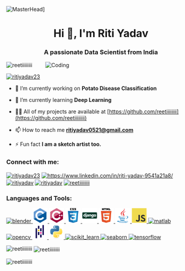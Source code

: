 ![MasterHead](https://d1aueex22ha5si.cloudfront.net/Conference/1209/BackGround/Machine%20Learning-1599808127617.gif)]
<h1 align="center">Hi 👋, I'm Riti Yadav</h1>
<h3 align="center">A passionate Data Scientist from India</h3>
<img align="right" alt="Coding" width="400" src="https://www.grazitti.com/assets/2020/02/Analytics_amp_Data_Science.gif">


<p align="left"> <img src="https://komarev.com/ghpvc/?username=reetiiiiiiii&label=Profile%20views&color=0e75b6&style=flat" alt="reetiiiiiiii" /> </p>

<p align="left"> <a href="https://twitter.com/ritiyadav23" target="blank"><img src="https://img.shields.io/twitter/follow/ritiyadav23?logo=twitter&style=for-the-badge" alt="ritiyadav23" /></a> </p>

- 🔭 I’m currently working on **Potato Disease Classification**

- 🌱 I’m currently learning **Deep Learning**

- 👨‍💻 All of my projects are available at [https://github.com/reetiiiiiiii](https://github.com/reetiiiiiiii)

- 📫 How to reach me **ritiyadav0521@gmail.com**

- ⚡ Fun fact **I am a sketch artist too.**

<h3 align="left">Connect with me:</h3>
<p align="left">
<a href="https://twitter.com/ritiyadav23" target="blank"><img align="center" src="https://raw.githubusercontent.com/rahuldkjain/github-profile-readme-generator/master/src/images/icons/Social/twitter.svg" alt="ritiyadav23" height="30" width="40" /></a>
<a href="https://linkedin.com/in/https://www.linkedin.com/in/riti-yadav-9541a21a8/" target="blank"><img align="center" src="https://raw.githubusercontent.com/rahuldkjain/github-profile-readme-generator/master/src/images/icons/Social/linked-in-alt.svg" alt="https://www.linkedin.com/in/riti-yadav-9541a21a8/" height="30" width="40" /></a>
<a href="https://kaggle.com/ritiyadav" target="blank"><img align="center" src="https://raw.githubusercontent.com/rahuldkjain/github-profile-readme-generator/master/src/images/icons/Social/kaggle.svg" alt="ritiyadav" height="30" width="40" /></a>
<a href="https://fb.com/ritiyadav" target="blank"><img align="center" src="https://raw.githubusercontent.com/rahuldkjain/github-profile-readme-generator/master/src/images/icons/Social/facebook.svg" alt="ritiyadav" height="30" width="40" /></a>
<a href="https://instagram.com/reetiiiiiiii" target="blank"><img align="center" src="https://raw.githubusercontent.com/rahuldkjain/github-profile-readme-generator/master/src/images/icons/Social/instagram.svg" alt="reetiiiiiiii" height="30" width="40" /></a>
</p>

<h3 align="left">Languages and Tools:</h3>
<p align="left"> <a href="https://www.blender.org/" target="_blank" rel="noreferrer"> <img src="https://download.blender.org/branding/community/blender_community_badge_white.svg" alt="blender" width="40" height="40"/> </a> <a href="https://www.cprogramming.com/" target="_blank" rel="noreferrer"> <img src="https://raw.githubusercontent.com/devicons/devicon/master/icons/c/c-original.svg" alt="c" width="40" height="40"/> </a> <a href="https://www.w3schools.com/cpp/" target="_blank" rel="noreferrer"> <img src="https://raw.githubusercontent.com/devicons/devicon/master/icons/cplusplus/cplusplus-original.svg" alt="cplusplus" width="40" height="40"/> </a> <a href="https://www.w3schools.com/css/" target="_blank" rel="noreferrer"> <img src="https://raw.githubusercontent.com/devicons/devicon/master/icons/css3/css3-original-wordmark.svg" alt="css3" width="40" height="40"/> </a> <a href="https://www.djangoproject.com/" target="_blank" rel="noreferrer"> <img src="https://raw.githubusercontent.com/devicons/devicon/master/icons/django/django-original.svg" alt="django" width="40" height="40"/> </a> <a href="https://www.w3.org/html/" target="_blank" rel="noreferrer"> <img src="https://raw.githubusercontent.com/devicons/devicon/master/icons/html5/html5-original-wordmark.svg" alt="html5" width="40" height="40"/> </a> <a href="https://www.java.com" target="_blank" rel="noreferrer"> <img src="https://raw.githubusercontent.com/devicons/devicon/master/icons/java/java-original.svg" alt="java" width="40" height="40"/> </a> <a href="https://developer.mozilla.org/en-US/docs/Web/JavaScript" target="_blank" rel="noreferrer"> <img src="https://raw.githubusercontent.com/devicons/devicon/master/icons/javascript/javascript-original.svg" alt="javascript" width="40" height="40"/> </a> <a href="https://www.mathworks.com/" target="_blank" rel="noreferrer"> <img src="https://upload.wikimedia.org/wikipedia/commons/2/21/Matlab_Logo.png" alt="matlab" width="40" height="40"/> </a> <a href="https://opencv.org/" target="_blank" rel="noreferrer"> <img src="https://www.vectorlogo.zone/logos/opencv/opencv-icon.svg" alt="opencv" width="40" height="40"/> </a> <a href="https://pandas.pydata.org/" target="_blank" rel="noreferrer"> <img src="https://raw.githubusercontent.com/devicons/devicon/2ae2a900d2f041da66e950e4d48052658d850630/icons/pandas/pandas-original.svg" alt="pandas" width="40" height="40"/> </a> <a href="https://www.python.org" target="_blank" rel="noreferrer"> <img src="https://raw.githubusercontent.com/devicons/devicon/master/icons/python/python-original.svg" alt="python" width="40" height="40"/> </a> <a href="https://scikit-learn.org/" target="_blank" rel="noreferrer"> <img src="https://upload.wikimedia.org/wikipedia/commons/0/05/Scikit_learn_logo_small.svg" alt="scikit_learn" width="40" height="40"/> </a> <a href="https://seaborn.pydata.org/" target="_blank" rel="noreferrer"> <img src="https://seaborn.pydata.org/_images/logo-mark-lightbg.svg" alt="seaborn" width="40" height="40"/> </a> <a href="https://www.tensorflow.org" target="_blank" rel="noreferrer"> <img src="https://www.vectorlogo.zone/logos/tensorflow/tensorflow-icon.svg" alt="tensorflow" width="40" height="40"/> </a> </p>

<p><img align="left" src="https://github-readme-stats.vercel.app/api/top-langs?username=reetiiiiiiii&show_icons=true&locale=en&layout=compact" alt="reetiiiiiiii" /></p>

<p>&nbsp;<img align="center" src="https://github-readme-stats.vercel.app/api?username=reetiiiiiiii&show_icons=true&locale=en" alt="reetiiiiiiii" /></p>

<p><img align="center" src="https://github-readme-streak-stats.herokuapp.com/?user=reetiiiiiiii&" alt="reetiiiiiiii" /></p>
